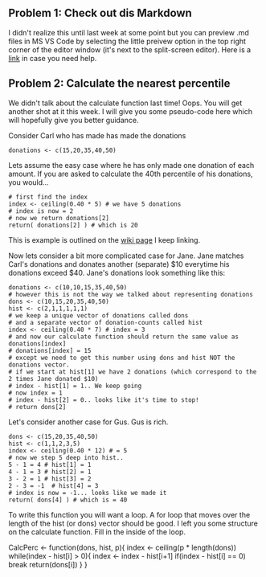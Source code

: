 ## Problem 1: Check out dis Markdown

I didn't realize this until last week at some point but you can preview .md files in MS VS Code by selecting the little preivew option in the top right corner of the editor window (it's next to the split-screen editor). Here is a [link](https://code.visualstudio.com/docs/languages/markdown) in case you need help.

## Problem 2: Calculate the nearest percentile

We didn't talk about the calculate function last time! Oops. You will get another shot at it this week. I will give you some pseudo-code here which will hopefully give you better guidance.

Consider Carl who has made has made the donations 
    
    donations <- c(15,20,35,40,50)

Lets assume the easy case where he has only made one donation of each amount. If you are asked to calculate the 40th percentile of his donations, you would...

    # first find the index
    index <- ceiling(0.40 * 5) # we have 5 donations
    # index is now = 2
    # now we return donations[2]
    return( donations[2] ) # which is 20

This is example is outlined on the [wiki page](https://en.wikipedia.org/wiki/Percentile) I keep linking.

Now lets consider a bit more complicated case for Jane. Jane matches Carl's donations and donates another (separate) $10 everytime his donations exceed $40. Jane's donations look something like this:

    donations <- c(10,10,15,35,40,50)
    # however this is not the way we talked about representing donations
    dons <- c(10,15,20,35,40,50)
    hist <- c(2,1,1,1,1,1)
    # we keep a unique vector of donations called dons
    # and a separate vector of donation-counts called hist
    index <- ceiling(0.40 * 7) # index = 3
    # and now our calculate function should return the same value as donations[index]
    # donations[index] = 15
    # except we need to get this number using dons and hist NOT the donations vector.
    # if we start at hist[1] we have 2 donations (which correspond to the 2 times Jane donated $10)
    # index - hist[1] = 1.. We keep going
    # now index = 1
    # index - hist[2] = 0.. looks like it's time to stop!
    # return dons[2]


Let's consider another case for Gus. Gus is rich.

    dons <- c(15,20,35,40,50)
    hist <- c(1,1,2,3,5)
    index <- ceiling(0.40 * 12) # = 5
    # now we step 5 deep into hist..
    5 - 1 = 4 # hist[1] = 1
    4 - 1 = 3 # hist[2] = 1
    3 - 2 = 1 # hist[3] = 2
    2 - 3 = -1  # hist[4] = 3
    # index is now = -1... looks like we made it
    return( dons[4] ) # which is = 40

To write this function you will want a loop. A for loop that moves over the length of the hist (or dons) vector should be good. I left you some structure on the calculate function. Fill in the inside of the loop.  


CalcPerc <- function(dons, hist, p){
    index <- ceiling(p * length(dons))
    while(index - hist[i] > 0){
        index <- index - hist[i+1]
        if(index - hist[i] == 0) break
        return(dons[i])
        }
}